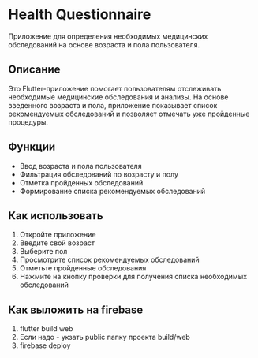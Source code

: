 # Health Questionnaire

Приложение для определения необходимых медицинских обследований на основе возраста и пола пользователя.

## Описание

Это Flutter-приложение помогает пользователям отслеживать необходимые медицинские обследования и анализы. На основе введенного возраста и пола, приложение показывает список рекомендуемых обследований и позволяет отмечать уже пройденные процедуры.

## Функции

- Ввод возраста и пола пользователя
- Фильтрация обследований по возрасту и полу
- Отметка пройденных обследований
- Формирование списка рекомендуемых обследований

## Как использовать

1. Откройте приложение
2. Введите свой возраст
3. Выберите пол
4. Просмотрите список рекомендуемых обследований
5. Отметьте пройденные обследования
6. Нажмите на кнопку проверки для получения списка необходимых обследований


## Как выложить на firebase
1. flutter build web
2. Если надо - укзать public папку проекта build/web
3. firebase deploy